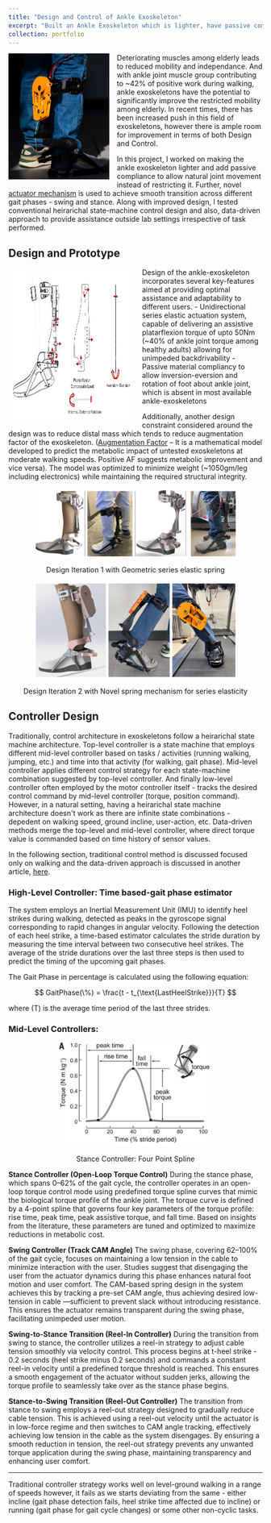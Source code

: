```yaml
---
title: "Design and Control of Ankle Exoskeleton"
excerpt: "Built an Ankle Exoskeleton which is lighter, have passive compliance to allow natural joint movement and features novel actuator for near zero-impedance for backdrivability"
collection: portfolio
---
```

<img align="left" width="200" height="250" src="/images/Intro_Exo.jpg" style="padding-right: 15px; padding-bottom: 15px;">
Deteriorating muscles among elderly leads to reduced mobility and independance. And with ankle joint muscle group contributing to ~42% of positive work during walking, ankle exoskeletons have the potential to significantly improve the restricted mobility among elderly. In recent times, there has been increased push in this field of exoskeletons, however there is ample room for improvement in terms of both Design and Control. 

In this project, I worked on making the ankle exoskeleton lighter and add passive compliance to allow natural joint movement instead of restricting it. Further, novel [actuator mechanism](https://gupta-divy.github.io/portfolio/portfolio-1/) is used to achieve smooth transition across different gait phases - swing and stance. Along with improved design, I tested conventional heirarichal state-machine control design and also, data-driven approach to provide assistance outside lab settings irrespective of task performed.

## Design and Prototype
<img align="left" width="250" height="300" src="/images/p2_ankleExo_forces.jpg" style="padding-right: 15px; padding-bottom: 15px;">
Design of the ankle-exoskeleton incorporates several key-features aimed at providing optimal assistance and adaptability to different users. 
- Unidirectional series elastic actuation system, capable of delivering an assistive platarflexion torque of upto 50Nm (~40% of ankle joint torque among healthy adults) allowing for unimpeded backdrivability
- Passive material compliancy to allow inversion-eversion and rotation of foot about ankle joint, which is absent in most available ankle-exoskeletons 

Additionally, another design constraint considered around the design was to reduce distal mass which tends to reduce augmentation factor of the exoskeleton. ([Augmentation Factor](https://jneuroengrehab.biomedcentral.com/articles/10.1186/1743-0003-11-80) – It is a mathematical model developed to predict the metabolic impact of untested exoskeletons at moderate walking speeds. Positive AF suggests metabolic improvement and vice versa). The model was optimized to minimize weight (~1050gm/leg including electronics) while maintaining the required structural integrity. 

<img src="/images/p2_AnkleExo_Designs.png" alt="Design Iteration 1" style="display: block; margin: 15px auto; width: 80%; height: auto;">
<center>Design Iteration 1 with Geometric series elastic spring</center>

<img src="/images/p2_AnkleExo_Designs2.jpg" alt="Design Iteration 2" style="display: block; margin: 15px auto; width: 80%; height: auto;">
<center>Design Iteration 2 with Novel spring mechanism for series elasticity</center>

## Controller Design 
Traditionally, control architecture in exoskeletons follow a heirarichal state machine architecture. Top-level controller is a state machine that employs different mid-level controller based on tasks / activities (running walking, jumping, etc.) and time into that activity (for walking, gait phase). Mid-level controller applies different control strategy for each state-machine combination suggested by top-level controller. And finally low-level controller often employed by the motor controller itself - tracks the desired control command by mid-level controller (torque, position command). However, in a natural setting, having a heirarichal state machine architecture doesn't work as there are infinite state combinations - depedent on walking speed, ground incline, user-action, etc. Data-driven methods merge the top-level and mid-level controller, where direct torque value is commanded based on time history of sensor values.

In the following section, traditional control method is discussed focused only on walking and the data-driven approach is discussed in another article, [here](/_portfolio/portfolio-3.md). 

### High-Level Controller: Time based-gait phase estimator 
The system employs an Inertial Measurement Unit (IMU) to identify heel strikes during walking, detected as peaks in the gyroscope signal corresponding to rapid changes in angular velocity. Following the detection of each heel strike, a time-based estimator calculates the stride duration by measuring the time interval between two consecutive heel strikes. The average of the stride durations over the last three steps is then used to predict the timing of the upcoming gait phases.

The Gait Phase in percentage is calculated using the following equation:

$$
GaitPhase(\%) = \frac{t - t_{\text{LastHeelStrike}}}{T}
$$

where \(T\) is the average time period of the last three strides.

### Mid-Level Controllers:
<img src="/images/p2_fourPointSpline.jpg" alt="Four Point Spline" style="display: block; margin: 15px auto; width: 60%; height: auto;">

<center>Stance Controller: Four Point Spline </center> 

**Stance Controller (Open-Loop Torque Control)**
During the stance phase, which spans 0–62\% of the gait cycle, the controller operates in an open-loop torque control mode using predefined torque spline curves that mimic the biological torque profile of the ankle joint. The torque curve is defined by a 4-point spline that governs four key parameters of the torque profile: rise time, peak time, peak assistive torque, and fall time. Based on insights from the literature, these parameters are tuned and optimized to maximize reductions in metabolic cost.

**Swing Controller (Track CAM Angle)**
The swing phase, covering 62–100\% of the gait cycle, focuses on maintaining a low tension in the cable to minimize interaction with the user. Studies suggest that disengaging the user from the actuator dynamics during this phase enhances natural foot motion and user comfort. The CAM-based spring design in the system achieves this by tracking a pre-set CAM angle, thus achieving desired low-tension in cable —sufficient to prevent slack without introducing resistance. This ensures the actuator remains transparent during the swing phase, facilitating unimpeded user motion.

**Swing-to-Stance Transition (Reel-In Controller)**
During the transition from swing to stance, the controller utilizes a reel-in strategy to adjust cable tension smoothly via velocity control. This process begins at t-heel strike - 0.2 seconds (heel strike minus 0.2 seconds) and commands a constant reel-in velocity until a predefined torque threshold is reached. This ensures a smooth engagement of the actuator without sudden jerks, allowing the torque profile to seamlessly take over as the stance phase begins.

**Stance-to-Swing Transition (Reel-Out Controller)**
The transition from stance to swing employs a reel-out strategy designed to gradually reduce cable tension. This is achieved using a reel-out velocity until the actuator is in low-force regime and then switches to CAM angle tracking, effectively achieving low tension in the cable as the system disengages. By ensuring a smooth reduction in tension, the reel-out strategy prevents any unwanted torque application during the swing phase, maintaining transparency and enhancing user comfort.

---
Traditional controller strategy works well on level-ground walking in a range of speeds however, it fails as we starts deviating from the same - either incline (gait phase detection fails, heel strike time affected due to incline) or running (gait phase for gait cycle changes) or some other non-cyclic tasks. 